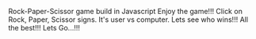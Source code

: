 Rock-Paper-Scissor game build in Javascript
Enjoy the game!!!
Click on Rock, Paper, Scissor signs. It's user vs computer. Lets see who wins!!!
All the best!!! Lets Go...!!!

